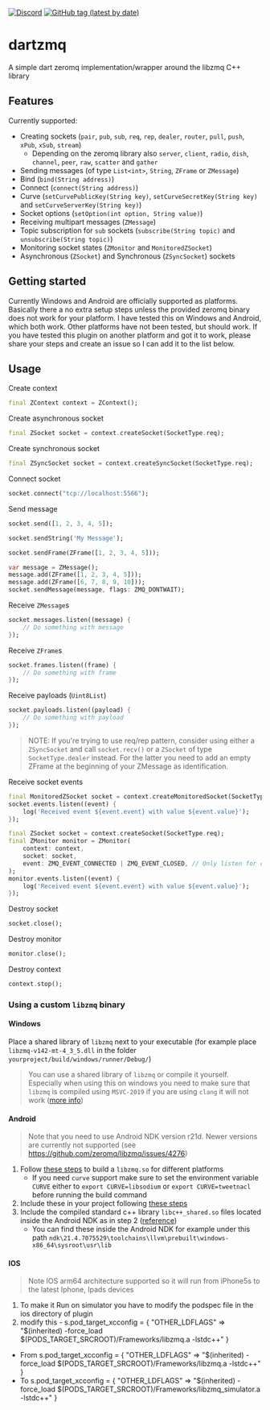 [![Discord](https://img.shields.io/discord/781219798931603527.svg?label=enwi&logo=discord&logoColor=ffffff&color=7389D8&labelColor=6A7EC2)](https://discord.gg/YxVyJWX62h)
[![GitHub tag (latest by date)](https://img.shields.io/github/v/tag/enwi/dartzmq?label=release)](https://github.com/enwi/dartzmq/releases)

# dartzmq
A simple dart zeromq implementation/wrapper around the libzmq C++ library


## Features
Currently supported:
- Creating sockets (`pair`,  `pub`,  `sub`,  `req`,  `rep`,  `dealer`,  `router`,  `pull`,  `push`,  `xPub`,  `xSub`,  `stream`)
    - Depending on the zeromq library also `server`, `client`, `radio`, `dish`, `channel`, `peer`, `raw`, `scatter` and `gather`
- Sending messages (of type `List<int>`, `String`, `ZFrame` or `ZMessage`)
- Bind (`bind(String address)`)
- Connect (`connect(String address)`)
- Curve (`setCurvePublicKey(String key)`, `setCurveSecretKey(String key)` and `setCurveServerKey(String key)`)
- Socket options (`setOption(int option, String value)`)
- Receiving multipart messages (`ZMessage`)
- Topic subscription for `sub` sockets (`subscribe(String topic)` and `unsubscribe(String topic)`)
- Monitoring socket states (`ZMonitor` and `MonitoredZSocket`)
- Asynchronous (`ZSocket`) and Synchronous (`ZSyncSocket`) sockets


## Getting started
Currently Windows and Android are officially supported as platforms.
Basically there a no extra setup steps unless the provided zeromq binary does not work for your platform.
I have tested this on Windows and Android, which both work. 
Other platforms have not been tested, but should work. 
If you have tested this plugin on another platform and got it to work, please share your steps and create an issue so I can add it to the list below.

## Usage
Create context
```dart
final ZContext context = ZContext();
```

Create asynchronous socket
```dart
final ZSocket socket = context.createSocket(SocketType.req);
```

Create synchronous socket
```dart
final ZSyncSocket socket = context.createSyncSocket(SocketType.req);
```

Connect socket
```dart
socket.connect("tcp://localhost:5566");
```

Send message
```dart
socket.send([1, 2, 3, 4, 5]);

socket.sendString('My Message');

socket.sendFrame(ZFrame([1, 2, 3, 4, 5]));

var message = ZMessage();
message.add(ZFrame([1, 2, 3, 4, 5]));
message.add(ZFrame([6, 7, 8, 9, 10]));
socket.sendMessage(message, flags: ZMQ_DONTWAIT);
```

Receive `ZMessage`s
```dart
socket.messages.listen((message) {
    // Do something with message
});
```

Receive `ZFrame`s
```dart
socket.frames.listen((frame) {
    // Do something with frame
});
```


Receive payloads (`Uint8List`)
```dart
socket.payloads.listen((payload) {
    // Do something with payload
});
```

> NOTE: If you're trying to use req/rep pattern, consider using either a `ZSyncSocket` and call `socket.recv()` or a `ZSocket` of type `SocketType.dealer` instead.
> For the latter you need to add an empty ZFrame at the beginning of your ZMessage as identification.

Receive socket events
```dart
final MonitoredZSocket socket = context.createMonitoredSocket(SocketType.req);
socket.events.listen((event) {
    log('Received event ${event.event} with value ${event.value}');
});
```
```dart
final ZSocket socket = context.createSocket(SocketType.req);
final ZMonitor monitor = ZMonitor(
    context: context,
    socket: socket,
    event: ZMQ_EVENT_CONNECTED | ZMQ_EVENT_CLOSED, // Only listen for connected and closed events
);
monitor.events.listen((event) {
    log('Received event ${event.event} with value ${event.value}');
});
```

Destroy socket
```dart
socket.close();
```

Destroy monitor
```dart
monitor.close();
```

Destroy context
```dart
context.stop();
```

### Using a custom `libzmq` binary

#### Windows
Place a shared library of `libzmq` next to your executable (for example place `libzmq-v142-mt-4_3_5.dll` in the folder `yourproject/build/windows/runner/Debug/`)

> You can use a shared library of `libzmq` or compile it yourself. 
> Especially when using this on windows you need to make sure that `libzmq` is compiled using `MSVC-2019` if you are using `clang` it will not work ([more info](https://flutterforum.co/t/windows-desktop-flutter-ffi-and-loading-the-clang-library/3842))

#### Android
> Note that you need to use Android NDK version r21d. Newer versions are currently not supported (see https://github.com/zeromq/libzmq/issues/4276)

1. Follow [these steps](https://github.com/zeromq/libzmq/tree/master/builds/android) to build a `libzmq.so` for different platforms
   - If you need `curve` support make sure to set the environment variable `CURVE` either to `export CURVE=libsodium` or `export CURVE=tweetnacl` before running the build command
2. Include these in your project following [these steps](https://github.com/truongsinh/flutter-ffi-samples/blob/master/packages/sqlite/docs/android.md#update-gradle-script)
3. Include the compiled standard c++ library `libc++_shared.so` files located inside the Android NDK as in step 2 ([reference](https://developer.android.com/ndk/guides/cpp-support#cs))
   - You can find these inside the Android NDK for example under this path `ndk\21.4.7075529\toolchains\llvm\prebuilt\windows-x86_64\sysroot\usr\lib`

#### IOS
> Note IOS arm64 architecture supported so it will run from iPhone5s to the latest Iphone, Ipads devices
1. To make it Run on simulator you have to modify the podspec file in the ios directory of plugin
2. modify this   - s.pod_target_xcconfig = { "OTHER_LDFLAGS" => "$(inherited) -force_load $(PODS_TARGET_SRCROOT)/Frameworks/libzmq.a -lstdc++" } 
  - From
  s.pod_target_xcconfig = { "OTHER_LDFLAGS" => "$(inherited) -force_load $(PODS_TARGET_SRCROOT)/Frameworks/libzmq.a -lstdc++" }
  - To
    s.pod_target_xcconfig = { "OTHER_LDFLAGS" => "$(inherited) -force_load $(PODS_TARGET_SRCROOT)/Frameworks/libzmq_simulator.a -lstdc++" }

<!-- ## Additional information
Tell users more about the package: where to find more information, how to 
contribute to the package, how to file issues, what response they can expect 
from the package authors, and more. -->
